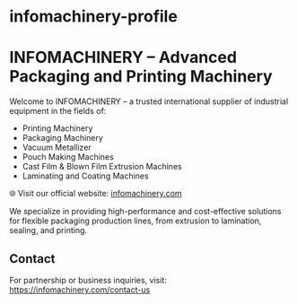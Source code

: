 # infomachinery-profile
# INFOMACHINERY – Advanced Packaging and Printing Machinery

Welcome to INFOMACHINERY – a trusted international supplier of industrial equipment in the fields of:

- Printing Machinery
- Packaging Machinery
- Vacuum Metallizer
- Pouch Making Machines
- Cast Film & Blown Film Extrusion Machines
- Laminating and Coating Machines

🌐 Visit our official website: [infomachinery.com](https://infomachinery.com/)

We specialize in providing high-performance and cost-effective solutions for flexible packaging production lines, from extrusion to lamination, sealing, and printing.

## Contact
For partnership or business inquiries, visit: https://infomachinery.com/contact-us
